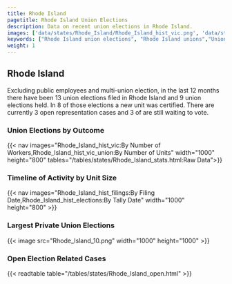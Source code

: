 ```yaml
---
title: Rhode Island
pagetitle: Rhode Island Union Elections
description: Data on recent union elections in Rhode Island.
images: ['data/states/Rhode_Island/Rhode_Island_hist_vic.png', 'data/states/Rhode_Island/Rhode_Island_hist_size.png', 'data/states/Rhode_Island/Rhode_Island_10.png']
keywords: ["Rhode Island union elections", "Rhode Island unions","Union elections"]
weight: 1
---
```

##  Rhode Island

Excluding public employees and multi-union election, in the last 12 months there have been 13 union elections filed in Rhode Island and 9 union elections held. In 8 of those elections a new unit was certified. There are currently 3 open representation cases and 3 of are still waiting to vote.

### Union Elections by Outcome
{{< nav images="Rhode_Island_hist_vic:By Number of Workers,Rhode_Island_hist_vic_union:By Number of Units" width="1000" height="800" tables="/tables/states/Rhode_Island_stats.html:Raw Data">}}

### Timeline of Activity by Unit Size
{{< nav images="Rhode_Island_hist_filings:By Filing Date,Rhode_Island_hist_elections:By Tally Date" width="1000" height="800" >}}

### Largest Private Union Elections
{{< image src="Rhode_Island_10.png" width="1000" height="1000"  >}}

### Open Election Related Cases
{{< readtable table="/tables/states/Rhode_Island_open.html" >}}

